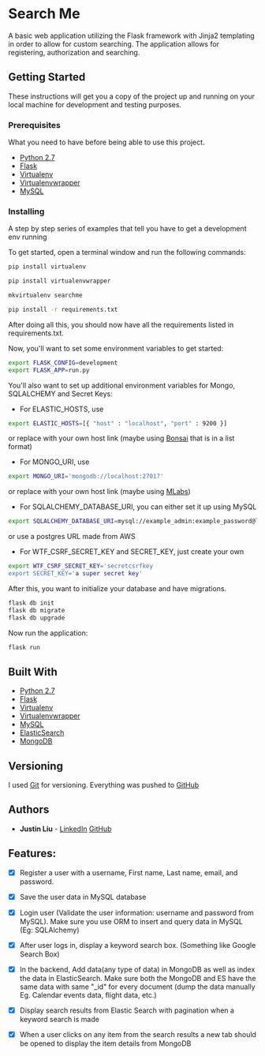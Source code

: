 # Search Me

A basic web application utilizing the Flask framework with Jinja2 templating in order to allow for custom searching. The application allows for registering, authorization and searching.

## Getting Started

These instructions will get you a copy of the project up and running on your local machine for development and testing purposes.

### Prerequisites

What you need to have before being able to use this project.

* [Python 2.7](https://www.python.org)
* [Flask](http://flask.pocoo.org)
* [Virtualenv](https://virtualenv.pypa.io/)
* [Virtualenvwrapper](https://virtualenvwrapper.readthedocs.io/)
* [MySQL](https://www.mysql.com)

### Installing

A step by step series of examples that tell you have to get a development env running

To get started, open a terminal window and run the following commands:

```bash
pip install virtualenv

pip install virtualenvwrapper

mkvirtualenv searchme

pip install -r requirements.txt
```

After doing all this, you should now have all the requirements listed in requirements.txt.

Now, you'll want to set some environment variables to get started:

```bash
export FLASK_CONFIG=development
export FLASK_APP=run.py
```

You'll also want to set up additional environment variables for Mongo, SQLALCHEMY and Secret Keys:

* For ELASTIC_HOSTS, use
```bash
export ELASTIC_HOSTS=[{ "host" : "localhost", "port" : 9200 }]
```

or replace with your own host link (maybe using [Bonsai](https://bonsai.io/index.html) that is in a list format)

* For MONGO_URI, use 

```bash
export MONGO_URI='mongodb://localhost:27017'
```

or replace with your own host link (maybe using [MLabs](https://mlab.com))

* For SQLALCHEMY_DATABASE_URI, you can either set it up using MySQL

```bash
export SQLALCHEMY_DATABASE_URI=mysql://example_admin:example_password@localhost/searchme
```

or use a postgres URL made from AWS

* For WTF_CSRF_SECRET_KEY and SECRET_KEY, just create your own

```bash
export WTF_CSRF_SECRET_KEY='secretcsrfkey
export SECRET_KEY='a super secret key'
```

After this, you want to initialize your database and have migrations.

```bash
flask db init
flask db migrate
flask db upgrade
```

Now run the application:

```bash
flask run
```

## Built With

* [Python 2.7](https://www.python.org)
* [Flask](http://flask.pocoo.org)
* [Virtualenv](https://virtualenv.pypa.io/)
* [Virtualenvwrapper](https://virtualenvwrapper.readthedocs.io/)
* [MySQL](https://www.mysql.com)
* [ElasticSearch](https://github.com/elastic/elasticsearch-py)
* [MongoDB](https://www.mongodb.com)

## Versioning

I used [Git](https://git-scm.com) for versioning. Everything was pushed to [GitHub](https://github.com) 

## Authors

* **Justin Liu** - [LinkedIn](https://www.linkedin.com/in/imjustliu/)  [GitHub](https://github.com/liujustin)

## Features:
- [X] Register a user with a username, First name, Last name, email, and 
password. 
- [X] Save the user data in MySQL database 
- [X] Login user (Validate the user information: username and password from 
MySQL). Make sure you use ORM to insert and query data in MySQL (Eg: SQLAlchemy) 
- [X] After user logs in, display a keyword search box. (Something like 
Google Search Box) 

- [X] In the backend, Add data(any type of data) in MongoDB as well as index 
the data in ElasticSearch. Make sure both the MongoDB and ES have the 
same data with same "_id" for every document (dump the data manually 
Eg. Calendar events data, flight data, etc.) 

- [X] Display search results from Elastic Search with pagination when a 
keyword search is made 
- [X] When a user clicks on any item from the search results a new tab 
should be opened to display the item details from MongoDB 
